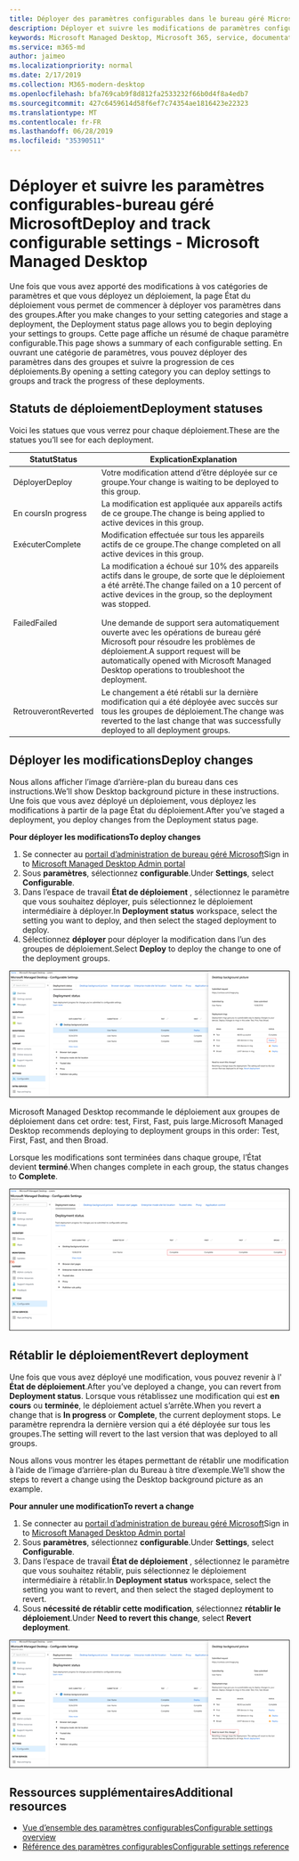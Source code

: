 ```yaml
---
title: Déployer des paramètres configurables dans le bureau géré Microsoft
description: Déployer et suivre les modifications de paramètres configurables dans le bureau géré Microsoft.
keywords: Microsoft Managed Desktop, Microsoft 365, service, documentation, Deploy, Staging Deployment, configurable Settings
ms.service: m365-md
author: jaimeo
ms.localizationpriority: normal
ms.date: 2/17/2019
ms.collection: M365-modern-desktop
ms.openlocfilehash: bfa769cab9f8d812fa2533232f66b0d4f8a4edb7
ms.sourcegitcommit: 427c6459614d58f6ef7c74354ae1816423e22323
ms.translationtype: MT
ms.contentlocale: fr-FR
ms.lasthandoff: 06/28/2019
ms.locfileid: "35390511"
---
```

# <a name="deploy-and-track-configurable-settings---microsoft-managed-desktop"></a><span data-ttu-id="94a10-104">Déployer et suivre les paramètres configurables-bureau géré Microsoft</span><span class="sxs-lookup"><span data-stu-id="94a10-104">Deploy and track configurable settings - Microsoft Managed Desktop</span></span>

<span data-ttu-id="94a10-105">Une fois que vous avez apporté des modifications à vos catégories de paramètres et que vous déployez un déploiement, la page État du déploiement vous permet de commencer à déployer vos paramètres dans des groupes.</span><span class="sxs-lookup"><span data-stu-id="94a10-105">After you make changes to your setting categories and stage a deployment, the Deployment status page allows you to begin deploying your settings to groups.</span></span> <span data-ttu-id="94a10-106">Cette page affiche un résumé de chaque paramètre configurable.</span><span class="sxs-lookup"><span data-stu-id="94a10-106">This page shows a summary of each configurable setting.</span></span> <span data-ttu-id="94a10-107">En ouvrant une catégorie de paramètres, vous pouvez déployer des paramètres dans des groupes et suivre la progression de ces déploiements.</span><span class="sxs-lookup"><span data-stu-id="94a10-107">By opening a setting category you can deploy settings to groups and track the progress of these deployments.</span></span>

## <a name="deployment-statuses"></a><span data-ttu-id="94a10-108">Statuts de déploiement</span><span class="sxs-lookup"><span data-stu-id="94a10-108">Deployment statuses</span></span> 

<span data-ttu-id="94a10-109">Voici les statues que vous verrez pour chaque déploiement.</span><span class="sxs-lookup"><span data-stu-id="94a10-109">These are the statues you’ll see for each deployment.</span></span>

<span data-ttu-id="94a10-110">Statut</span><span class="sxs-lookup"><span data-stu-id="94a10-110">Status</span></span>  | <span data-ttu-id="94a10-111">Explication</span><span class="sxs-lookup"><span data-stu-id="94a10-111">Explanation</span></span> 
--- | --- 
<span data-ttu-id="94a10-112">Déployer</span><span class="sxs-lookup"><span data-stu-id="94a10-112">Deploy</span></span> | <span data-ttu-id="94a10-113">Votre modification attend d’être déployée sur ce groupe.</span><span class="sxs-lookup"><span data-stu-id="94a10-113">Your change is waiting to be deployed to this group.</span></span>
<span data-ttu-id="94a10-114">En cours</span><span class="sxs-lookup"><span data-stu-id="94a10-114">In progress</span></span> | <span data-ttu-id="94a10-115">La modification est appliquée aux appareils actifs de ce groupe.</span><span class="sxs-lookup"><span data-stu-id="94a10-115">The change is being applied to active devices in this group.</span></span> 
<span data-ttu-id="94a10-116">Exécuter</span><span class="sxs-lookup"><span data-stu-id="94a10-116">Complete</span></span> | <span data-ttu-id="94a10-117">Modification effectuée sur tous les appareils actifs de ce groupe.</span><span class="sxs-lookup"><span data-stu-id="94a10-117">The change completed on all active devices in this group.</span></span> 
<span data-ttu-id="94a10-118">Failed</span><span class="sxs-lookup"><span data-stu-id="94a10-118">Failed</span></span> | <span data-ttu-id="94a10-119">La modification a échoué sur 10% des appareils actifs dans le groupe, de sorte que le déploiement a été arrêté.</span><span class="sxs-lookup"><span data-stu-id="94a10-119">The change failed on a 10 percent of active devices in the group, so the deployment was stopped.</span></span><br><br> <span data-ttu-id="94a10-120">Une demande de support sera automatiquement ouverte avec les opérations de bureau géré Microsoft pour résoudre les problèmes de déploiement.</span><span class="sxs-lookup"><span data-stu-id="94a10-120">A support request will be automatically opened with Microsoft Managed Desktop operations to troubleshoot the deployment.</span></span> 
<span data-ttu-id="94a10-121">Retrouveront</span><span class="sxs-lookup"><span data-stu-id="94a10-121">Reverted</span></span> | <span data-ttu-id="94a10-122">Le changement a été rétabli sur la dernière modification qui a été déployée avec succès sur tous les groupes de déploiement.</span><span class="sxs-lookup"><span data-stu-id="94a10-122">The change was reverted to the last change that was successfully deployed to all deployment groups.</span></span>

## <a name="deploy-changes"></a><span data-ttu-id="94a10-123">Déployer les modifications</span><span class="sxs-lookup"><span data-stu-id="94a10-123">Deploy changes</span></span>

<span data-ttu-id="94a10-124">Nous allons afficher l’image d’arrière-plan du bureau dans ces instructions.</span><span class="sxs-lookup"><span data-stu-id="94a10-124">We’ll show Desktop background picture in these instructions.</span></span> <span data-ttu-id="94a10-125">Une fois que vous avez déployé un déploiement, vous déployez les modifications à partir de la page État du déploiement.</span><span class="sxs-lookup"><span data-stu-id="94a10-125">After you’ve staged a deployment, you deploy changes from the Deployment status page.</span></span> 

<span data-ttu-id="94a10-126">**Pour déployer les modifications**</span><span class="sxs-lookup"><span data-stu-id="94a10-126">**To deploy changes**</span></span>

1. <span data-ttu-id="94a10-127">Se connecter au [portail d’administration de bureau géré Microsoft](http://aka.ms/mwaasportal)</span><span class="sxs-lookup"><span data-stu-id="94a10-127">Sign in to [Microsoft Managed Desktop Admin portal](http://aka.ms/mwaasportal)</span></span>
2. <span data-ttu-id="94a10-128">Sous **paramètres**, sélectionnez **configurable**.</span><span class="sxs-lookup"><span data-stu-id="94a10-128">Under **Settings**, select **Configurable**.</span></span>
3. <span data-ttu-id="94a10-129">Dans l’espace de travail **État de déploiement** , sélectionnez le paramètre que vous souhaitez déployer, puis sélectionnez le déploiement intermédiaire à déployer.</span><span class="sxs-lookup"><span data-stu-id="94a10-129">In **Deployment status** workspace, select the setting you want to deploy, and then select the staged deployment to deploy.</span></span>
4. <span data-ttu-id="94a10-130">Sélectionnez **déployer** pour déployer la modification dans l’un des groupes de déploiement.</span><span class="sxs-lookup"><span data-stu-id="94a10-130">Select **Deploy** to deploy the change to one of the deployment groups.</span></span>

![Vue d’ensemble du statut de déploiement des paramètres configurables](images/deploy-cs-overview.png)

<span data-ttu-id="94a10-132">Microsoft Managed Desktop recommande le déploiement aux groupes de déploiement dans cet ordre: test, First, Fast, puis large.</span><span class="sxs-lookup"><span data-stu-id="94a10-132">Microsoft Managed Desktop recommends deploying to deployment groups in this order: Test, First, Fast, and then Broad.</span></span> 

<span data-ttu-id="94a10-133">Lorsque les modifications sont terminées dans chaque groupe, l’État devient **terminé**.</span><span class="sxs-lookup"><span data-stu-id="94a10-133">When changes complete in each group, the status changes to **Complete**.</span></span>

![Déploiement des paramètres configurables terminé](images/config-setting-complete.png)

## <a name="revert-deployment"></a><span data-ttu-id="94a10-135">Rétablir le déploiement</span><span class="sxs-lookup"><span data-stu-id="94a10-135">Revert deployment</span></span>

<span data-ttu-id="94a10-136">Une fois que vous avez déployé une modification, vous pouvez revenir à l' **État de déploiement**.</span><span class="sxs-lookup"><span data-stu-id="94a10-136">After you’ve deployed a change, you can revert from **Deployment status**.</span></span> <span data-ttu-id="94a10-137">Lorsque vous rétablissez une modification qui est **en cours** ou **terminée**, le déploiement actuel s’arrête.</span><span class="sxs-lookup"><span data-stu-id="94a10-137">When you revert a change that is **In progress** or **Complete**, the current deployment stops.</span></span> <span data-ttu-id="94a10-138">Le paramètre reprendra la dernière version qui a été déployée sur tous les groupes.</span><span class="sxs-lookup"><span data-stu-id="94a10-138">The setting will revert to the last version that was deployed to all groups.</span></span> 

<span data-ttu-id="94a10-139">Nous allons vous montrer les étapes permettant de rétablir une modification à l’aide de l’image d’arrière-plan du Bureau à titre d’exemple.</span><span class="sxs-lookup"><span data-stu-id="94a10-139">We’ll show the steps to revert a change using the Desktop background picture as an example.</span></span> 

<span data-ttu-id="94a10-140">**Pour annuler une modification**</span><span class="sxs-lookup"><span data-stu-id="94a10-140">**To revert a change**</span></span>
1. <span data-ttu-id="94a10-141">Se connecter au [portail d’administration de bureau géré Microsoft](http://aka.ms/mwaasportal)</span><span class="sxs-lookup"><span data-stu-id="94a10-141">Sign in to [Microsoft Managed Desktop Admin portal](http://aka.ms/mwaasportal)</span></span>
2. <span data-ttu-id="94a10-142">Sous **paramètres**, sélectionnez **configurable**.</span><span class="sxs-lookup"><span data-stu-id="94a10-142">Under **Settings**, select **Configurable**.</span></span>
3. <span data-ttu-id="94a10-143">Dans l’espace de travail **État de déploiement** , sélectionnez le paramètre que vous souhaitez rétablir, puis sélectionnez le déploiement intermédiaire à rétablir.</span><span class="sxs-lookup"><span data-stu-id="94a10-143">In **Deployment status** workspace, select the setting you want to revert, and then select the staged deployment to revert.</span></span>
4. <span data-ttu-id="94a10-144">Sous **nécessité de rétablir cette modification**, sélectionnez **rétablir le déploiement**.</span><span class="sxs-lookup"><span data-stu-id="94a10-144">Under **Need to revert this change**, select **Revert deployment**.</span></span>

![Rétablissement du déploiement des paramètres configurables](images/config-setting-revert.png) 

## <a name="additional-resources"></a><span data-ttu-id="94a10-146">Ressources supplémentaires</span><span class="sxs-lookup"><span data-stu-id="94a10-146">Additional resources</span></span>
- [<span data-ttu-id="94a10-147">Vue d’ensemble des paramètres configurables</span><span class="sxs-lookup"><span data-stu-id="94a10-147">Configurable settings overview</span></span>](config-setting-overview.md)
- [<span data-ttu-id="94a10-148">Référence des paramètres configurables</span><span class="sxs-lookup"><span data-stu-id="94a10-148">Configurable settings reference</span></span>](config-setting-ref.md) 
